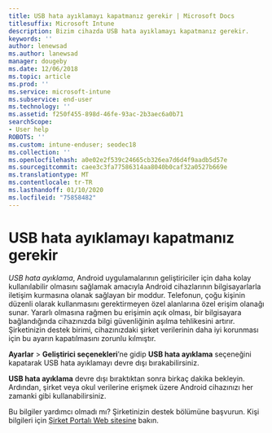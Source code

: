```yaml
---
title: USB hata ayıklamayı kapatmanız gerekir | Microsoft Docs
titlesuffix: Microsoft Intune
description: Bizim cihazda USB hata ayıklamayı kapatmanız gerekir.
keywords: ''
author: lenewsad
ms.author: lanewsad
manager: dougeby
ms.date: 12/06/2018
ms.topic: article
ms.prod: ''
ms.service: microsoft-intune
ms.subservice: end-user
ms.technology: ''
ms.assetid: f250f455-898d-46fe-93ac-2b3aec6a0b71
searchScope:
- User help
ROBOTS: ''
ms.custom: intune-enduser; seodec18
ms.collection: ''
ms.openlocfilehash: a0e02e2f539c24665cb326ea7d6d4f9aadb5d57e
ms.sourcegitcommit: caee3c3fa77586314aa8040b0caf32a0527b669e
ms.translationtype: MT
ms.contentlocale: tr-TR
ms.lasthandoff: 01/10/2020
ms.locfileid: "75858482"
---
```

# <a name="you-need-to-turn-off-usb-debugging"></a>USB hata ayıklamayı kapatmanız gerekir

_USB hata ayıklama_, Android uygulamalarının geliştiriciler için daha kolay kullanılabilir olmasını sağlamak amacıyla Android cihazlarının bilgisayarlarla iletişim kurmasına olanak sağlayan bir moddur. Telefonun, çoğu kişinin düzenli olarak kullanmasını gerektirmeyen özel alanlarına özel erişim olanağı sunar. Yararlı olmasına rağmen bu erişimin açık olması, bir bilgisayara bağlandığında cihazınızda bilgi güvenliğinin aşılma tehlikesini artırır. Şirketinizin destek birimi, cihazınızdaki şirket verilerinin daha iyi korunması için bu ayarın kapatılmasını zorunlu kılmıştır.

**Ayarlar** > **Geliştirici seçenekleri**’ne gidip **USB hata ayıklama** seçeneğini kapatarak USB hata ayıklamayı devre dışı bırakabilirsiniz.

**USB hata ayıklama** devre dışı bıraktıktan sonra birkaç dakika bekleyin. Ardından, şirket veya okul verilerine erişmek üzere Android cihazınızı her zamanki gibi kullanabilirsiniz.

Bu bilgiler yardımcı olmadı mı? Şirketinizin destek bölümüne başvurun. Kişi bilgileri için [Şirket Portalı Web sitesine](https://go.microsoft.com/fwlink/?linkid=2010980) bakın.
